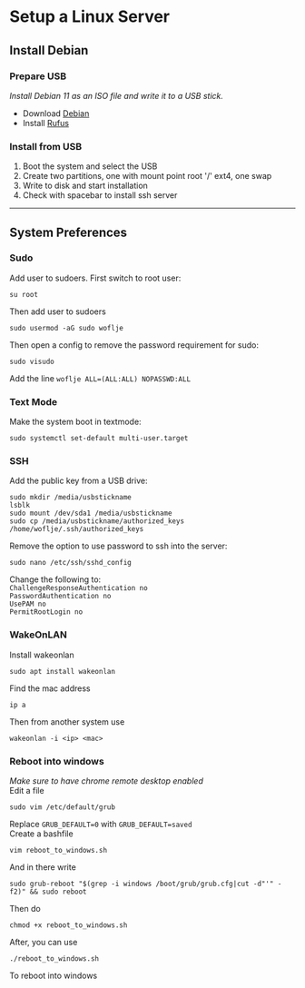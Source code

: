 # Setup a Linux Server
## Install Debian
### Prepare USB
<em>Install Debian 11 as an ISO file and write it to a USB stick.</em>
- Download [Debian](https://www.debian.org/distrib/netinst)
- Install [Rufus](https://rufus.ie/en/)

### Install from USB
1. Boot the system and select the USB
2. Create two partitions, one with mount point root '/' ext4, one swap
3. Write to disk and start installation
4. Check with spacebar to install ssh server
---

## System Preferences
### Sudo

Add user to sudoers. First switch to root user:
```
su root
```
Then add user to sudoers
```
sudo usermod -aG sudo woflje
```
Then open a config to remove the password requirement for sudo:
```
sudo visudo
```
Add the line `woflje ALL=(ALL:ALL) NOPASSWD:ALL`

### Text Mode
Make the system boot in textmode:
```
sudo systemctl set-default multi-user.target
```
### SSH
Add the public key from a USB drive:
```
sudo mkdir /media/usbstickname
lsblk
sudo mount /dev/sda1 /media/usbstickname
sudo cp /media/usbstickname/authorized_keys /home/woflje/.ssh/authorized_keys
```
Remove the option to use password to ssh into the server:
```
sudo nano /etc/ssh/sshd_config
```
Change the following to:\
`ChallengeResponseAuthentication no`\
`PasswordAuthentication no`\
`UsePAM no`\
`PermitRootLogin no`

### WakeOnLAN
Install wakeonlan
```
sudo apt install wakeonlan
```
Find the mac address
```
ip a
```
Then from another system use
```
wakeonlan -i <ip> <mac>
```

### Reboot into windows
<em>Make sure to have chrome remote desktop enabled</em>\
Edit a file
```
sudo vim /etc/default/grub
```
Replace `GRUB_DEFAULT=0` with `GRUB_DEFAULT=saved`\
Create a bashfile
```
vim reboot_to_windows.sh
```
And in there write
```
sudo grub-reboot "$(grep -i windows /boot/grub/grub.cfg|cut -d"'" -f2)" && sudo reboot
```
Then do
```
chmod +x reboot_to_windows.sh
```
After, you can use
```
./reboot_to_windows.sh
```
To reboot into windows